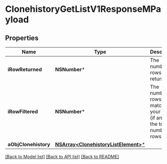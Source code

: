 # ClonehistoryGetListV1ResponseMPayload

## Properties
Name | Type | Description | Notes
------------ | ------------- | ------------- | -------------
**iRowReturned** | **NSNumber*** | The number of rows returned | 
**iRowFiltered** | **NSNumber*** | The number of rows matching your filters (if any) or the total number of rows | 
**aObjClonehistory** | [**NSArray&lt;ClonehistoryListElement&gt;***](ClonehistoryListElement.md) |  | 

[[Back to Model list]](../README.md#documentation-for-models) [[Back to API list]](../README.md#documentation-for-api-endpoints) [[Back to README]](../README.md)


